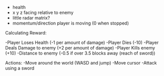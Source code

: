 - health
- x y z facing relative to enemy
- little radar matrix?
- momentum/direction player is moving (0 when stopped)

Calculating Reward:

-Player Loses Health (-1 per amount of damage)
-Player Dies (-10)
-Player Deals Damage to enemy (+2 per amount of damage)
-Player Kills enemy (+10)
-Distance to enemy (-0.5 if over 3.5 blocks away (reach of sword)) 

Actions:
-Move around the world (WASD and jump)
-Move cursor
-Attack using a sword
